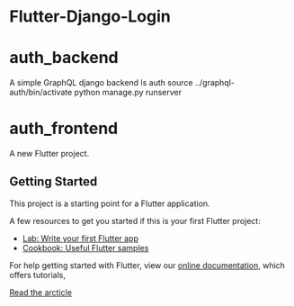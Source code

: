 # Flutter-Django-Login
# auth_backend
A simple GraphQL django backend 
ls auth
source ../graphql-auth/bin/activate
python manage.py runserver

# auth_frontend

A new Flutter project.

## Getting Started

This project is a starting point for a Flutter application.

A few resources to get you started if this is your first Flutter project:

- [Lab: Write your first Flutter app](https://flutter.dev/docs/get-started/codelab)
- [Cookbook: Useful Flutter samples](https://flutter.dev/docs/cookbook)

For help getting started with Flutter, view our
[online documentation](https://flutter.dev/docs), which offers tutorials,

 [Read the arcticle](https://www.asapdevelopers.com/flutter-login-app-with-python-backend/)
